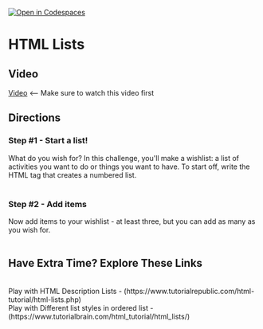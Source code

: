 [![Open in Codespaces](https://classroom.github.com/assets/launch-codespace-2972f46106e565e64193e422d61a12cf1da4916b45550586e14ef0a7c637dd04.svg)](https://classroom.github.com/open-in-codespaces?assignment_repo_id=20509603)
# HTML Lists <br>

## Video
[Video](https://youtu.be/6fmob-VeAMo) <-- Make sure to watch this video first

## Directions 
### Step #1 - Start a list! <br>
What do you wish for? In this challenge, you'll make a wishlist: a list of activities you want to do or things you want to have. To start off, write the HTML tag that creates a numbered list.
<br><br>
### Step #2 - Add items <br>
Now add items to your wishlist - at least three, but you can add as many as you wish for.
<br><br>
## Have Extra Time?  Explore These Links
<br>
Play with HTML Description Lists - (https://www.tutorialrepublic.com/html-tutorial/html-lists.php)
<br>
Play with Different list styles in ordered list - (https://www.tutorialbrain.com/html_tutorial/html_lists/)
